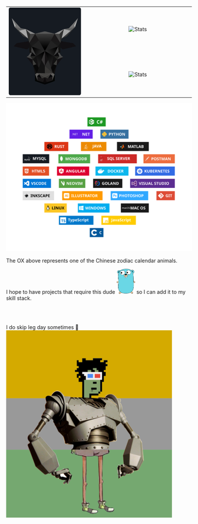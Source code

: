 <table border="0" align="center">
    <tr style="margin:0px">
        <td align="center" width="324" rowspan="3" border="0">
            <img src="./assets/ox.png" alt="Illustration" width="324" />
        </td>
        <td align="center" width="440" border="0">
            <img src="https://github-readme-stats.vercel.app/api?&include_all_commits=true&count_private=true&username=sinkyl&show_icons=true&hide_border=true&bg_color=161b22&icon_color=8b949e&text_color=f0f6fc&title_color=8b949e" alt="Stats" width="440" />
        </td>
    </tr>
    <tr></tr>
    <tr>
        <td align="center" width="440" border="0">
            <img src="https://github-readme-stats.vercel.app/api/top-langs/?count_private=true&username=sinkyl&show_icons=true&hide_border=true&bg_color=161b22&icon_color=8b949e&text_color=f0f6fc&title_color=8b949e&layout=compact&card_width=440&langs_count=10" alt="Stats" width="440" />
        </td>
    </tr>
</table>

<img src="./assets/skillsStack.svg" />

<div id="mystatus">
    <p>The OX above represents one of the Chinese zodiac calendar animals. </p>
    <p>
        I hope to have projects that require this dude <img src="./assets/gopher.png"  alt="gopher" width="50"/> so I can add it to my skill stack.
    </p>
    </br></br>
    <p>
        I do skip leg day sometimes 😬
        </br>
        <img src="./assets/mixed_character.png" alt="mixed character" width="450"/>
    </p>
</div>